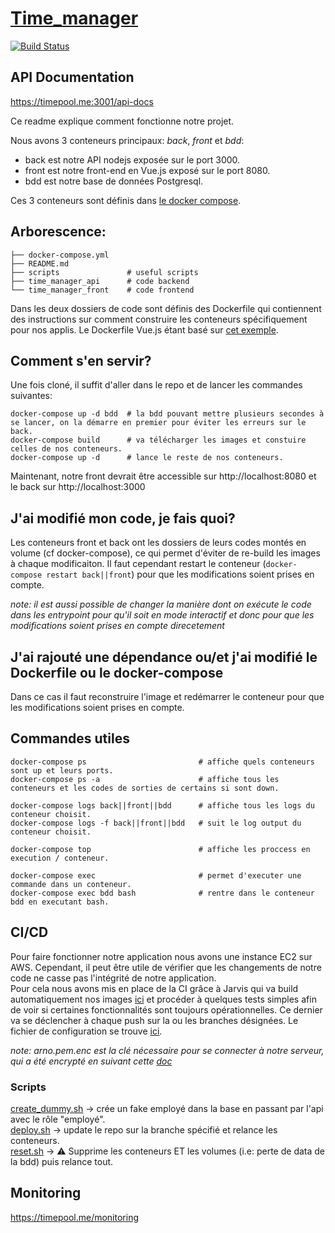 # [Time_manager](https://timepool.me)
[![Build Status](https://travis-ci.org/Arnoways/Time_Manager.svg?branch=prod)](https://travis-ci.org/Arnoways/Time_Manager)

## API Documentation
https://timepool.me:3001/api-docs

Ce readme explique comment fonctionne notre projet.

Nous avons 3 conteneurs principaux: *back*, *front* et *bdd*:
  - back est notre API nodejs exposée sur le port 3000.
  - front est notre front-end en Vue.js exposé sur le port 8080.
  - bdd est notre base de données Postgresql.

Ces 3 conteneurs sont définis dans [le docker compose](./docker-compose.yml).

## Arborescence:

```
├── docker-compose.yml
├── README.md
├── scripts               # useful scripts 
├── time_manager_api      # code backend
└── time_manager_front    # code frontend
```

Dans les deux dossiers de code sont définis des Dockerfile qui contiennent des
instructions sur comment construire les conteneurs spécifiquement pour nos applis.
Le Dockerfile Vue.js étant basé sur [cet exemple](https://fr.vuejs.org/v2/cookbook/dockerize-vuejs-app.html).

## Comment s'en servir?

Une fois cloné, il suffit d'aller dans le repo et de lancer les commandes suivantes:
```
docker-compose up -d bdd  # la bdd pouvant mettre plusieurs secondes à se lancer, on la démarre en premier pour éviter les erreurs sur le back.
docker-compose build      # va télécharger les images et constuire celles de nos conteneurs.
docker-compose up -d      # lance le reste de nos conteneurs.
```
Maintenant, notre front devrait être accessible sur http://localhost:8080 et le back sur http://localhost:3000

## J'ai modifié mon code, je fais quoi?

Les conteneurs front et back ont les dossiers de leurs codes montés en volume (cf docker-compose),
ce qui permet d'éviter de re-build les images à chaque modificaiton. Il faut cependant restart le conteneur
(`docker-compose restart back||front`) pour que les modifications soient prises en compte.

*note: il est aussi possible de changer la manière dont on exécute le code dans
 les entrypoint pour qu'il soit en mode interactif et donc pour que 
 les modifications soient prises en compte direcetement*

## J'ai rajouté une dépendance ou/et j'ai modifié le Dockerfile ou le docker-compose

Dans ce cas il faut reconstruire l'image et redémarrer le conteneur pour que 
les modifications soient prises en compte.

## Commandes utiles

```
docker-compose ps                         # affiche quels conteneurs sont up et leurs ports.
docker-compose ps -a                      # affiche tous les conteneurs et les codes de sorties de certains si sont down.

docker-compose logs back||front||bdd      # affiche tous les logs du conteneur choisit.
docker-compose logs -f back||front||bdd   # suit le log output du conteneur choisit.

docker-compose top                        # affiche les proccess en execution / conteneur.

docker-compose exec                       # permet d'executer une commande dans un conteneur.
docker-compose exec bdd bash              # rentre dans le conteneur bdd en executant bash.
```

## CI/CD
Pour faire fonctionner notre application nous avons une instance EC2 sur AWS.
Cependant, il peut être utile de vérifier que les changements de notre code ne
casse pas l'intégrité de notre application.  
Pour cela nous avons mis en place de la CI grâce à Jarvis qui va build automatiquement
nos images [ici](https://travis-ci.org/Arnoways/Time_Manager) et procéder à quelques tests simples afin de voir si certaines fonctionnalités 
sont toujours opérationnelles. Ce dernier va se déclencher à chaque push sur la ou les branches désignées.
Le fichier de configuration se trouve [ici](.travis.yml).

*note: arno.pem.enc est la clé nécessaire pour se connecter à notre serveur,
 qui a été encrypté en suivant cette [doc](https://docs.travis-ci.com/user/encrypting-files/)*

### Scripts
[create_dummy.sh](./scripts/create_dummy.sh) -> crée un fake employé dans la base en passant par l'api avec le rôle "employé".  
[deploy.sh](./scripts/deploy.sh) -> update le repo sur la branche spécifié et relance les conteneurs.  
[reset.sh](./scripts/reset.sh) -> :warning: Supprime les conteneurs ET les volumes (i.e: perte de data de la bdd) puis relance tout.

## Monitoring
https://timepool.me/monitoring

